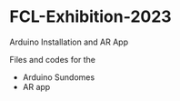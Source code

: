 # FCL-Exhibition-2023
Arduino Installation and AR App

Files and codes for the
- Arduino Sundomes
- AR app

